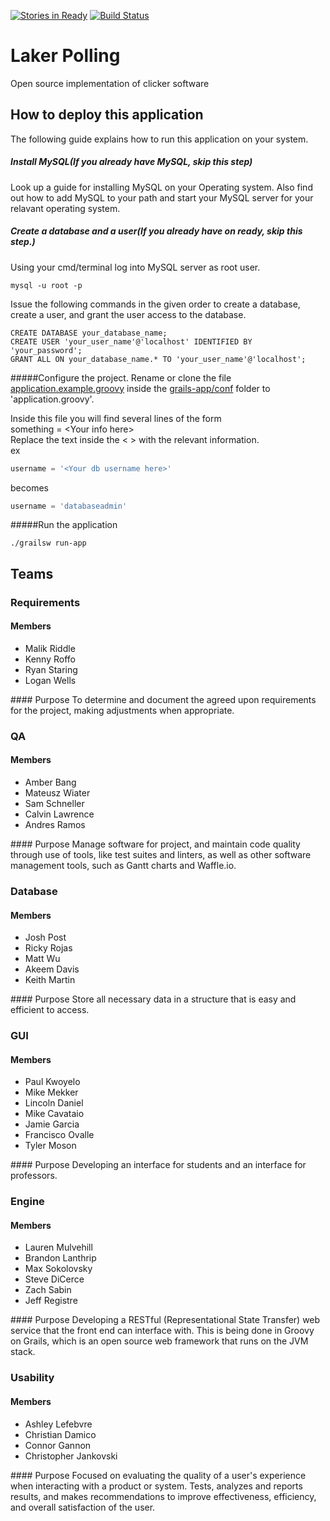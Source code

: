 [![Stories in Ready](https://badge.waffle.io/CSC480/laker-polling.png?label=ready&title=Ready)](https://waffle.io/CSC480/laker-polling) [![Build Status](https://travis-ci.org/CSC480/laker-polling.svg?branch=master)](https://travis-ci.org/CSC480/laker-polling)
# Laker Polling
Open source implementation of clicker software

## How to deploy this application
The following guide explains how to run this application on your system.
##### Install MySQL(If you already have MySQL, skip this step)  
Look up a guide for installing MySQL on your Operating system. Also find out how to
add MySQL to your path and start your MySQL server for your relavant operating system.
##### Create a database and a user(If you already have on ready, skip this step.)  
Using your cmd/terminal log into MySQL server as root user.
```
mysql -u root -p
```
Issue the following commands in the given order to create a database, 
create a user, and grant the user access to the database.
```MySQL
CREATE DATABASE your_database_name;
CREATE USER 'your_user_name'@'localhost' IDENTIFIED BY 'your_password';
GRANT ALL ON your_database_name.* TO 'your_user_name'@'localhost';
```

#####Configure the project.
Rename or clone the file [application.example.groovy](./grails-app/conf/application.example.groovy) inside the
[grails-app/conf](./grails-app/conf) folder to 'application.groovy'.

Inside this file you will find several lines of the form  
something = \<Your info here>  
Replace the text inside the \< > with the relevant information.  
ex  
```groovy
username = '<Your db username here>'
```
becomes
```groovy
username = 'databaseadmin'
```

#####Run the application
```
./grailsw run-app
```

## Teams
### Requirements
#### Members
<ul>
 <li>Malik Riddle</li>
 <li>Kenny Roffo</li>
 <li>Ryan Staring</li>
 <li>Logan Wells</li>
</ul>
#### Purpose
To determine and document the agreed upon requirements for the project, making adjustments when appropriate.

### QA
#### Members
<ul>
 <li>Amber Bang</li>
 <li>Mateusz Wiater</li>
 <li>Sam Schneller</li>
 <li>Calvin Lawrence</li>
 <li>Andres Ramos</li>
</ul>
#### Purpose
Manage software for project, and maintain code quality through use of tools, like test suites and linters, as well as other software management tools, such as Gantt charts and Waffle.io.

### Database
#### Members
<ul>
 <li>Josh Post</li>
 <li>Ricky Rojas</li>
 <li>Matt Wu</li>
 <li>Akeem Davis</li>
 <li>Keith Martin</li>
</ul>
#### Purpose
Store all necessary data in a structure that is easy and efficient to access.

### GUI
#### Members
<ul>
 <li>Paul Kwoyelo</li>
 <li>Mike Mekker</li>
 <li>Lincoln Daniel</li>
 <li>Mike Cavataio</li>
 <li>Jamie Garcia</li>
 <li>Francisco Ovalle</li>
 <li>Tyler Moson</li>
</ul>
#### Purpose
Developing an interface for students and an interface for professors.

### Engine
#### Members
<ul>
 <li>Lauren Mulvehill</li>
 <li>Brandon Lanthrip</li>
 <li>Max Sokolovsky</li>
 <li>Steve DiCerce</li>
 <li>Zach Sabin</li>
 <li>Jeff Registre</li>
</ul>
#### Purpose
Developing a RESTful (Representational State Transfer) web service that the front end can interface with. This is being done in Groovy on Grails, which is an open source web framework that runs on the JVM stack.

### Usability
#### Members
<ul>
 <li>Ashley Lefebvre</li>
 <li>Christian Damico</li>
 <li>Connor Gannon</li>
 <li>Christopher Jankovski</li>
</ul>
#### Purpose
Focused on evaluating the quality of a user's experience when interacting with a product or system. Tests, analyzes and reports results, and makes recommendations to improve effectiveness, efficiency, and overall satisfaction of the user.
